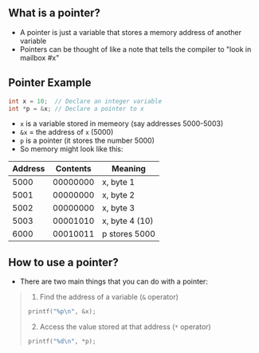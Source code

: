 ## What is a pointer?
- A pointer is just a variable that stores a memory address of another variable
- Pointers can be thought of like a note that tells the compiler to "look in mailbox #x"

## Pointer Example
```c
int x = 10;  // Declare an integer variable
int *p = &x; // Declare a pointer to x
```
- `x` is a variable stored in memeory (say addresses 5000-5003)
- `&x` = the address of `x` (5000)
- `p` is a pointer (it stores the number 5000)
- So memory might look like this:

| Address | Contents      | Meaning           |
|---------|---------------|-----------------|
| 5000    | 00000000      | x, byte 1        |
| 5001    | 00000000      | x, byte 2        |
| 5002    | 00000000      | x, byte 3        |
| 5003    | 00001010      | x, byte 4 (10)   |
| 6000    | 00010011      | p stores 5000    |


## How to use a pointer?
- There are two main things that you can do with a pointer:
> 1) Find the address of a variable (`&` operator)
> ```c
> printf("%p\n", &x);
> ```
> 2) Access the value stored at that address (`*` operator)
> ```c
> printf("%d\n", *p);
> ```
